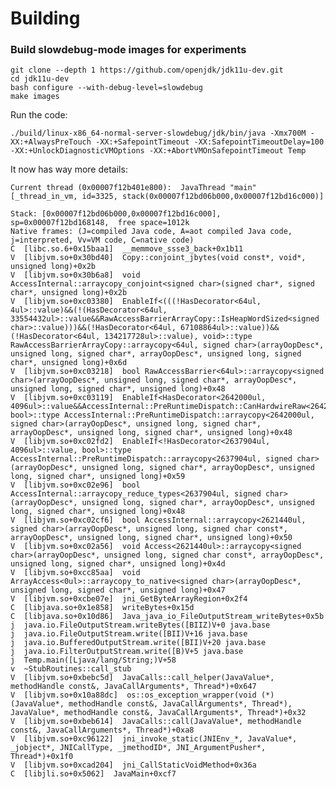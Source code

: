 # Building

### Build slowdebug-mode images for experiments

    git clone --depth 1 https://github.com/openjdk/jdk11u-dev.git
    cd jdk11u-dev
    bash configure --with-debug-level=slowdebug
    make images

Run the code:

    ./build/linux-x86_64-normal-server-slowdebug/jdk/bin/java -Xmx700M -XX:+AlwaysPreTouch -XX:+SafepointTimeout -XX:SafepointTimeoutDelay=100 -XX:+UnlockDiagnosticVMOptions -XX:+AbortVMOnSafepointTimeout Temp

It now has way more details:

    Current thread (0x00007f12b401e800):  JavaThread "main" [_thread_in_vm, id=3325, stack(0x00007f12bd06b000,0x00007f12bd16c000)]

    Stack: [0x00007f12bd06b000,0x00007f12bd16c000],  sp=0x00007f12bd168148,  free space=1012k
    Native frames: (J=compiled Java code, A=aot compiled Java code, j=interpreted, Vv=VM code, C=native code)
    C  [libc.so.6+0x15baa1]  __memmove_ssse3_back+0x1b11
    V  [libjvm.so+0x30bd40]  Copy::conjoint_jbytes(void const*, void*, unsigned long)+0x2b
    V  [libjvm.so+0x30b6a8]  void AccessInternal::arraycopy_conjoint<signed char>(signed char*, signed char*, unsigned long)+0x2b
    V  [libjvm.so+0xc03380]  EnableIf<(((!HasDecorator<64ul, 4ul>::value)&&(!(HasDecorator<64ul, 33554432ul>::value&&RawAccessBarrierArrayCopy::IsHeapWordSized<signed char>::value)))&&(!HasDecorator<64ul, 67108864ul>::value))&&(!HasDecorator<64ul, 134217728ul>::value), void>::type RawAccessBarrierArrayCopy::arraycopy<64ul, signed char>(arrayOopDesc*, unsigned long, signed char*, arrayOopDesc*, unsigned long, signed char*, unsigned long)+0x6d
    V  [libjvm.so+0xc03218]  bool RawAccessBarrier<64ul>::arraycopy<signed char>(arrayOopDesc*, unsigned long, signed char*, arrayOopDesc*, unsigned long, signed char*, unsigned long)+0x48
    V  [libjvm.so+0xc03119]  EnableIf<HasDecorator<2642000ul, 4096ul>::value&&AccessInternal::PreRuntimeDispatch::CanHardwireRaw<2642000ul>::value, bool>::type AccessInternal::PreRuntimeDispatch::arraycopy<2642000ul, signed char>(arrayOopDesc*, unsigned long, signed char*, arrayOopDesc*, unsigned long, signed char*, unsigned long)+0x48
    V  [libjvm.so+0xc02fd2]  EnableIf<!HasDecorator<2637904ul, 4096ul>::value, bool>::type AccessInternal::PreRuntimeDispatch::arraycopy<2637904ul, signed char>(arrayOopDesc*, unsigned long, signed char*, arrayOopDesc*, unsigned long, signed char*, unsigned long)+0x59
    V  [libjvm.so+0xc02e96]  bool AccessInternal::arraycopy_reduce_types<2637904ul, signed char>(arrayOopDesc*, unsigned long, signed char*, arrayOopDesc*, unsigned long, signed char*, unsigned long)+0x48
    V  [libjvm.so+0xc02cf6]  bool AccessInternal::arraycopy<2621440ul, signed char>(arrayOopDesc*, unsigned long, signed char const*, arrayOopDesc*, unsigned long, signed char*, unsigned long)+0x50
    V  [libjvm.so+0xc02a56]  void Access<2621440ul>::arraycopy<signed char>(arrayOopDesc*, unsigned long, signed char const*, arrayOopDesc*, unsigned long, signed char*, unsigned long)+0x4d
    V  [libjvm.so+0xcc85aa]  void ArrayAccess<0ul>::arraycopy_to_native<signed char>(arrayOopDesc*, unsigned long, signed char*, unsigned long)+0x47
    V  [libjvm.so+0xcbe07e]  jni_GetByteArrayRegion+0x2f4
    C  [libjava.so+0x1e858]  writeBytes+0x15d
    C  [libjava.so+0x10d86]  Java_java_io_FileOutputStream_writeBytes+0x5b
    j  java.io.FileOutputStream.writeBytes([BIIZ)V+0 java.base
    j  java.io.FileOutputStream.write([BII)V+16 java.base
    j  java.io.BufferedOutputStream.write([BII)V+20 java.base
    j  java.io.FilterOutputStream.write([B)V+5 java.base
    j  Temp.main([Ljava/lang/String;)V+58
    v  ~StubRoutines::call_stub
    V  [libjvm.so+0xbebc5d]  JavaCalls::call_helper(JavaValue*, methodHandle const&, JavaCallArguments*, Thread*)+0x647
    V  [libjvm.so+0x10a88dc]  os::os_exception_wrapper(void (*)(JavaValue*, methodHandle const&, JavaCallArguments*, Thread*), JavaValue*, methodHandle const&, JavaCallArguments*, Thread*)+0x32
    V  [libjvm.so+0xbeb614]  JavaCalls::call(JavaValue*, methodHandle const&, JavaCallArguments*, Thread*)+0xa8
    V  [libjvm.so+0xc96122]  jni_invoke_static(JNIEnv_*, JavaValue*, _jobject*, JNICallType, _jmethodID*, JNI_ArgumentPusher*, Thread*)+0x1f0
    V  [libjvm.so+0xcad204]  jni_CallStaticVoidMethod+0x36a
    C  [libjli.so+0x5062]  JavaMain+0xcf7

